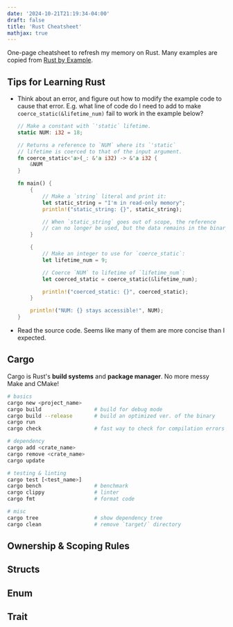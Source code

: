 ```yaml
---
date: '2024-10-21T21:19:34-04:00'
draft: false
title: 'Rust Cheatsheet'
mathjax: true
---
```


One-page cheatsheet to refresh my memory on Rust. Many examples are copied from [Rust by Example](https://doc.rust-lang.org/rust-by-example/).

## Tips for Learning Rust

- Think about an error, and figure out how to modify the example code to cause that error. E.g. what line of code do I need to add to make `coerce_static(&lifetime_num)` fail to work in the example below?

    ```rust
    // Make a constant with `'static` lifetime.
    static NUM: i32 = 18;

    // Returns a reference to `NUM` where its `'static`
    // lifetime is coerced to that of the input argument.
    fn coerce_static<'a>(_: &'a i32) -> &'a i32 {
        &NUM
    }

    fn main() {
        {
            // Make a `string` literal and print it:
            let static_string = "I'm in read-only memory";
            println!("static_string: {}", static_string);

            // When `static_string` goes out of scope, the reference
            // can no longer be used, but the data remains in the binary.
        }

        {
            // Make an integer to use for `coerce_static`:
            let lifetime_num = 9;

            // Coerce `NUM` to lifetime of `lifetime_num`:
            let coerced_static = coerce_static(&lifetime_num);

            println!("coerced_static: {}", coerced_static);
        }

        println!("NUM: {} stays accessible!", NUM);
    }
    ```

- Read the source code. Seems like many of them are more concise than I expected.

## Cargo

Cargo is Rust's **build systems** and **package manager**. No more messy Make and CMake!

```bash
# basics
cargo new <project_name>
cargo build                 # build for debug mode
cargo build --release       # build an optimized ver. of the binary
cargo run
cargo check                 # fast way to check for compilation errors

# dependency
cargo add <crate_name>
cargo remove <crate_name>
cargo update

# testing & linting
cargo test [<test_name>]               
cargo bench                 # benchmark
cargo clippy                # linter
cargo fmt                   # format code

# misc
cargo tree                  # show dependency tree
cargo clean                 # remove `target/` directory
```

## Ownership & Scoping Rules

## Structs

## Enum

## Trait